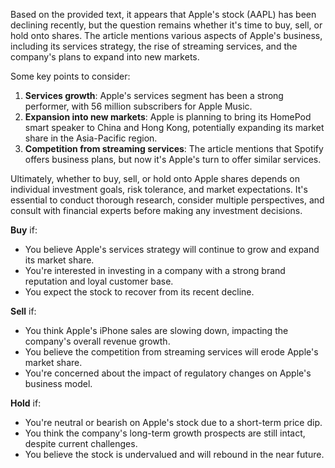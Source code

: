 Based on the provided text, it appears that Apple's stock (AAPL) has been declining recently, but the question remains whether it's time to buy, sell, or hold onto shares. The article mentions various aspects of Apple's business, including its services strategy, the rise of streaming services, and the company's plans to expand into new markets.

Some key points to consider:

1. **Services growth**: Apple's services segment has been a strong performer, with 56 million subscribers for Apple Music.
2. **Expansion into new markets**: Apple is planning to bring its HomePod smart speaker to China and Hong Kong, potentially expanding its market share in the Asia-Pacific region.
3. **Competition from streaming services**: The article mentions that Spotify offers business plans, but now it's Apple's turn to offer similar services.

Ultimately, whether to buy, sell, or hold onto Apple shares depends on individual investment goals, risk tolerance, and market expectations. It's essential to conduct thorough research, consider multiple perspectives, and consult with financial experts before making any investment decisions.

**Buy** if:

* You believe Apple's services strategy will continue to grow and expand its market share.
* You're interested in investing in a company with a strong brand reputation and loyal customer base.
* You expect the stock to recover from its recent decline.

**Sell** if:

* You think Apple's iPhone sales are slowing down, impacting the company's overall revenue growth.
* You believe the competition from streaming services will erode Apple's market share.
* You're concerned about the impact of regulatory changes on Apple's business model.

**Hold** if:

* You're neutral or bearish on Apple's stock due to a short-term price dip.
* You think the company's long-term growth prospects are still intact, despite current challenges.
* You believe the stock is undervalued and will rebound in the near future.
